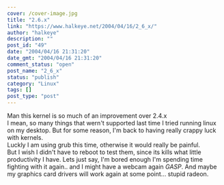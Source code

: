 ```yaml
---
cover: /cover-image.jpg
title: "2.6.x"
link: "https://www.halkeye.net/2004/04/16/2_6_x/"
author: "halkeye"
description: ""
post_id: "49"
date: "2004/04/16 21:31:20"
date_gmt: "2004/04/16 21:31:20"
comment_status: "open"
post_name: "2_6_x"
status: "publish"
category: "Linux"
tags: []
post_type: "post"
---
```


Man this kernel is so much of an improvement over 2.4.x  
I mean, so many things that wern't supported last time I tried running linux on my desktop. But for some reason, I'm back to having really crappy luck with kernels.  
Luckly I am using grub this time, otherwise it would really be painful.  
But I wish I didn't have to reboot to test them, since its kills what little productivity I have. Lets just say, I'm bored enough I'm spending time fighting with it again.. and I might have a webcam again *GASP*. And maybe my graphics card drivers will work again at some point... stupid radeon.